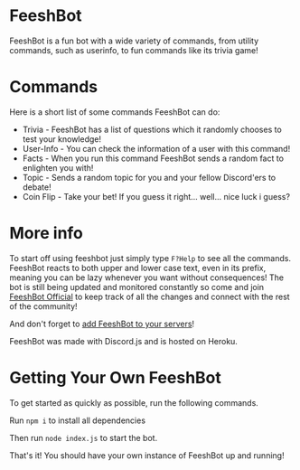 # FeeshBot

FeeshBot is a fun bot with a wide variety of commands, from utility commands, such as userinfo, to fun commands like its trivia game!

# Commands

Here is a short list of some commands FeeshBot can do:

- Trivia \- FeeshBot has a list of questions which it randomly chooses to test your knowledge!
- User-Info \- You can check the information of a user with this command!
- Facts \- When you run this command FeeshBot sends a random fact to enlighten you with!
- Topic \- Sends a random topic for you and your fellow Discord'ers to debate!
- Coin Flip \- Take your bet! If you guess it right... well... nice luck i guess?

# More info

To start off using feeshbot just simply type `F?Help` to see all the commands. FeeshBot reacts to both upper and lower case text, even in its prefix, meaning you can be lazy whenever you want without consequences! The bot is still being updated and monitored constantly so come and join [FeeshBot Official](https://discord.gg/TJUFyfdc9b) to keep track of all the changes and connect with the rest of the community!

And don't forget to [add FeeshBot to your servers](https://discord.com/api/oauth2/authorize?client_id=735918313921708053&permissions=387136&redirect_uri=https%3A%2F%2Fdiscord.com%2Fapi%2Foauth2%2Fauthorize%3Fclient_id%3D735918313921708053%26permissions%3D8%26redirect_uri%3Dhttps%253A%252F%252Fdiscord.com%252Fapi%252Foauth2%252Fauthorize%253Fclient_id%253D735918&scope=bot)!

FeeshBot was made with Discord.js and is hosted on Heroku.

# Getting Your Own FeeshBot

To get started as quickly as possible, run the following commands.

Run ``npm i`` to install all dependencies

Then run ``node index.js`` to start the bot.

That's it! You should have your own instance of FeeshBot up and running!
